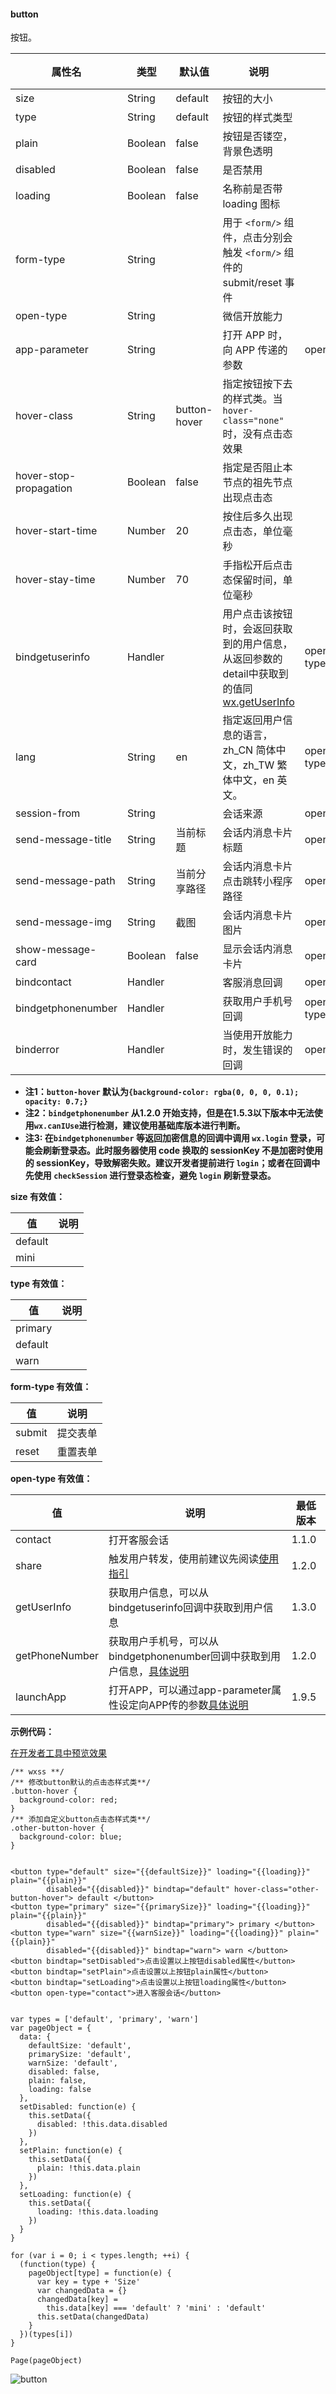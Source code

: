 <!-- https://developers.weixin.qq.com/miniprogram/dev/component/button.html -->

#### button

按钮。

  属性名                   |  类型      |  默认值         |  说明                                                                                                                                           |  生效时机                     | 最低版本 
---------------------------|------------|-----------------|-------------------------------------------------------------------------------------------------------------------------------------------------|-------------------------------|----------
  size                     |  String    |  default        |  按钮的大小                                                                                                                                     |                               |          
  type                     |  String    |  default        |  按钮的样式类型                                                                                                                                 |                               |          
  plain                    |  Boolean   |  false          |  按钮是否镂空，背景色透明                                                                                                                       |                               |          
  disabled                 |  Boolean   |  false          |  是否禁用                                                                                                                                       |                               |          
  loading                  |  Boolean   |  false          |  名称前是否带 loading 图标                                                                                                                      |                               |          
  form-type                |  String    |                 |  用于 `<form/>` 组件，点击分别会触发 `<form/>` 组件的 submit/reset 事件                                                                         |                               |          
  open-type                |  String    |                 |  微信开放能力                                                                                                                                   |                               |  1.1.0   
  app-parameter            |  String    |                 |  打开 APP 时，向 APP 传递的参数                                                                                                                 |  open-type="launchApp"        |  1.9.5   
  hover-class              |  String    |  button-hover   |  指定按钮按下去的样式类。当 `hover-class="none"` 时，没有点击态效果                                                                             |                               |          
  hover-stop-propagation   |  Boolean   |  false          |  指定是否阻止本节点的祖先节点出现点击态                                                                                                         |                               |  1.5.0   
  hover-start-time         |  Number    |  20             |  按住后多久出现点击态，单位毫秒                                                                                                                 |                               |          
  hover-stay-time          |  Number    |  70             |  手指松开后点击态保留时间，单位毫秒                                                                                                             |                               |          
  bindgetuserinfo          |  Handler   |                 |用户点击该按钮时，会返回获取到的用户信息，从返回参数的detail中获取到的值同[wx.getUserInfo](https://developers.weixin.qq.com/miniprogram/dev/api/open.html#wxgetuserinfoobject)|  open-type="getUserInfo"      |  1.3.0   
  lang                     |  String    |  en             |  指定返回用户信息的语言，zh_CN 简体中文，zh_TW 繁体中文，en 英文。                                                                              |  open-type="getUserInfo"      |  1.3.0   
  session-from             |  String    |                 |  会话来源                                                                                                                                       |  open-type="contact"          |  1.4.0   
  send-message-title       |  String    |  当前标题       |  会话内消息卡片标题                                                                                                                             |  open-type="contact"          |  1.5.0   
  send-message-path        |  String    |  当前分享路径   |  会话内消息卡片点击跳转小程序路径                                                                                                               |  open-type="contact"          |  1.5.0   
  send-message-img         |  String    |  截图           |  会话内消息卡片图片                                                                                                                             |  open-type="contact"          |  1.5.0   
  show-message-card        |  Boolean   |  false          |  显示会话内消息卡片                                                                                                                             |  open-type="contact"          |  1.5.0   
  bindcontact              |  Handler   |                 |  客服消息回调                                                                                                                                   |  open-type="contact"          |  1.5.0   
  bindgetphonenumber       |  Handler   |                 |  获取用户手机号回调                                                                                                                             |  open-type="getphonenumber"   |  1.2.0   
  binderror                |  Handler   |                 |  当使用开放能力时，发生错误的回调                                                                                                               |  open-type="launchApp"        |  1.9.5   

*   **注1：`button-hover` 默认为`{background-color: rgba(0, 0, 0, 0.1); opacity: 0.7;}`**
*   **注2：`bindgetphonenumber` 从1.2.0 开始支持，但是在1.5.3以下版本中无法使用`wx.canIUse`进行检测，建议使用基础库版本进行判断。**
*   **注3: 在`bindgetphonenumber` 等返回加密信息的回调中调用 `wx.login` 登录，可能会刷新登录态。此时服务器使用 code 换取的 sessionKey 不是加密时使用的 sessionKey，导致解密失败。建议开发者提前进行 `login`；或者在回调中先使用 `checkSession` 进行登录态检查，避免 `login` 刷新登录态。**

**size 有效值：**

  值        |  说明 
------------|-------
  default   |       
  mini      |       

**type 有效值：**

  值        |  说明 
------------|-------
  primary   |       
  default   |       
  warn      |       

**form-type 有效值：**

  值       |  说明   
-----------|---------
  submit   | 提交表单
  reset    | 重置表单

**open-type 有效值：**

  值               |  说明                                                                                                                       | 最低版本 
-------------------|-----------------------------------------------------------------------------------------------------------------------------|----------
  contact          |  打开客服会话                                                                                                               |  1.1.0   
  share            |  触发用户转发，使用前建议先阅读[使用指引](https://developers.weixin.qq.com/miniprogram/dev/api/share.html#使用指引)         |  1.2.0   
  getUserInfo      |  获取用户信息，可以从bindgetuserinfo回调中获取到用户信息                                                                    |  1.3.0   
  getPhoneNumber   |获取用户手机号，可以从bindgetphonenumber回调中获取到用户信息，[具体说明](https://developers.weixin.qq.com/miniprogram/dev/api/getPhoneNumber.html)|  1.2.0   
  launchApp        |打开APP，可以通过app-parameter属性设定向APP传的参数[具体说明](https://developers.weixin.qq.com/miniprogram/dev/api/launchApp.html)|  1.9.5   

**示例代码：**

[在开发者工具中预览效果](wechatide://minicode/DJaYicms6lY5)

    /** wxss **/
    /** 修改button默认的点击态样式类**/
    .button-hover {
      background-color: red;
    }
    /** 添加自定义button点击态样式类**/
    .other-button-hover {
      background-color: blue;
    }
    

    <button type="default" size="{{defaultSize}}" loading="{{loading}}" plain="{{plain}}"
            disabled="{{disabled}}" bindtap="default" hover-class="other-button-hover"> default </button>
    <button type="primary" size="{{primarySize}}" loading="{{loading}}" plain="{{plain}}"
            disabled="{{disabled}}" bindtap="primary"> primary </button>
    <button type="warn" size="{{warnSize}}" loading="{{loading}}" plain="{{plain}}"
            disabled="{{disabled}}" bindtap="warn"> warn </button>
    <button bindtap="setDisabled">点击设置以上按钮disabled属性</button>
    <button bindtap="setPlain">点击设置以上按钮plain属性</button>
    <button bindtap="setLoading">点击设置以上按钮loading属性</button>
    <button open-type="contact">进入客服会话</button>
    

    var types = ['default', 'primary', 'warn']
    var pageObject = {
      data: {
        defaultSize: 'default',
        primarySize: 'default',
        warnSize: 'default',
        disabled: false,
        plain: false,
        loading: false
      },
      setDisabled: function(e) {
        this.setData({
          disabled: !this.data.disabled
        })
      },
      setPlain: function(e) {
        this.setData({
          plain: !this.data.plain
        })
      },
      setLoading: function(e) {
        this.setData({
          loading: !this.data.loading
        })
      }
    }
    
    for (var i = 0; i < types.length; ++i) {
      (function(type) {
        pageObject[type] = function(e) {
          var key = type + 'Size'
          var changedData = {}
          changedData[key] =
            this.data[key] === 'default' ? 'mini' : 'default'
          this.setData(changedData)
        }
      })(types[i])
    }
    
    Page(pageObject)
    

![button](https://mp.weixin.qq.com/debug/wxadoc/dev/image/pic/button.png?t=2018428)
